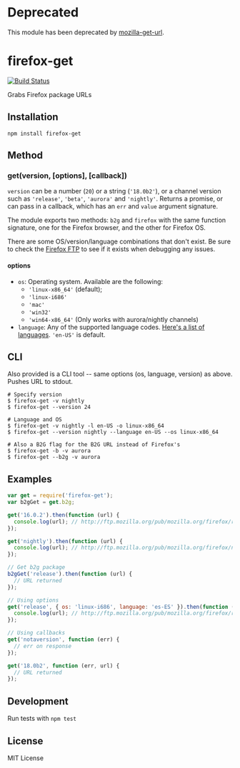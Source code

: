 # Deprecated

This module has been deprecated by [mozilla-get-url](https://github.com/mozilla-b2g/mozilla-get-url).

# firefox-get

[![Build Status](https://travis-ci.org/jsantell/node-firefox-get.png?branch=master)](https://travis-ci.org/jsantell/node-firefox-get)

Grabs Firefox package URLs


## Installation

`npm install firefox-get`

## Method

### get(version, [options], [callback])

`version` can be a number (`20`) or a string (`'18.0b2'`), or a channel version such as `'release'`, `'beta'`, `'aurora'` and `'nightly'`. Returns a promise, or can pass in a callback, which has an `err` and `value` argument signature.

The module exports two methods: `b2g` and `firefox` with the same function signature, one for the Firefox browser, and the other for Firefox OS.

There are some OS/version/language combinations that don't exist. Be sure to check the [Firefox FTP](http://ftp.mozilla.org/pub/mozilla.org/firefox/) to see if it exists when debugging any issues.

#### options

* `os`: Operating system. Available are the following:
  * `'linux-x86_64'` (default);
  * `'linux-i686'`
  * `'mac'`
  * `'win32'`
  * `'win64-x86_64'` (Only works with aurora/nightly channels)
* `language`: Any of the supported language codes. [Here's a list of languages](http://ftp.mozilla.org/pub/mozilla.org/firefox/releases/latest/linux-x86_64/). `'en-US'` is default.

## CLI

Also provided is a CLI tool -- same options (os, language, version) as above. Pushes URL to stdout.

```
# Specify version
$ firefox-get -v nightly
$ firefox-get --version 24

# Language and OS
$ firefox-get -v nightly -l en-US -o linux-x86_64
$ firefox-get --version nightly --language en-US --os linux-x86_64

# Also a B2G flag for the B2G URL instead of Firefox's
$ firefox-get -b -v aurora
$ firefox-get --b2g -v aurora
```

## Examples

```javascript
var get = require('firefox-get');
var b2gGet = get.b2g;

get('16.0.2').then(function (url) {
  console.log(url); // http://ftp.mozilla.org/pub/mozilla.org/firefox/releases/16.0.2/linux-x86_64/en-US/firefox-16.0.2.tar.bz2
});

get('nightly').then(function (url) {
  console.log(url); // http://ftp.mozilla.org/pub/mozilla.org/firefox/nightly/latest-trunk/firefox-24.0a1.en-US.linux-x86_64.tar.bz2
});

// Get b2g package
b2gGet('release').then(function (url) {
  // URL returned
});

// Using options
get('release', { os: 'linux-i686', language: 'es-ES' }).then(function (url) {
  console.log(url); // http://ftp.mozilla.org/pub/mozilla.org/firefox/releases/linux-i686/es-ES/firefox-21.0.tar.bz2
});

// Using callbacks
get('notaversion', function (err) {
  // err on response
});

get('18.0b2', function (err, url) {
  // URL returned
});
```

## Development

Run tests with `npm test`

## License

MIT License
